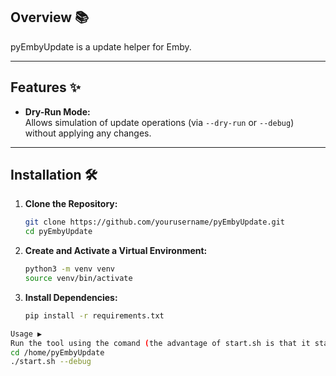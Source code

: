 ## Overview 📚

pyEmbyUpdate is a update helper for Emby.

---

## Features ✨

- **Dry-Run Mode:**  
  Allows simulation of update operations (via `--dry-run` or `--debug`) without applying any changes.

---

## Installation 🛠

1. **Clone the Repository:**

    ```bash
    git clone https://github.com/yourusername/pyEmbyUpdate.git
    cd pyEmbyUpdate
    ```

2. **Create and Activate a Virtual Environment:**

    ```bash
    python3 -m venv venv
    source venv/bin/activate
    ```

3. **Install Dependencies:**

    ```bash
    pip install -r requirements.txt
    ```

  ```bash
Usage ▶️
Run the tool using the comand (the advantage of start.sh is that it starts and stops the virtual environment after running the python application)
cd /home/pyEmbyUpdate
./start.sh --debug
```

